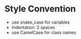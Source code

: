 # Style Convention

- use snake_case for variables
- Indentation: 2 spaces
- use CamelCase for class names 
